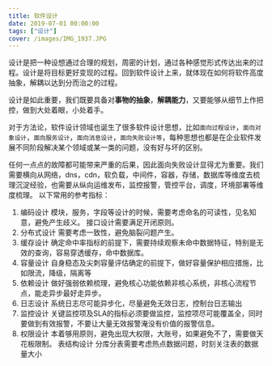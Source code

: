 ```yaml
---
title: 软件设计
date: 2019-07-01 00:00:00
tags: ["设计"]
cover: /images/IMG_1937.JPG
---
```


设计是把一种设想通过合理的规划，周密的计划，通过各种感觉形式传达出来的过程。设计是将目标更好变现的过程。回到软件设计上来，就体现在如何将软件高度抽象，解耦以达到分而治之的过程。

设计是如此重要，我们既要具备对**事物的抽象**，**解耦能力**，又要能够从细节上作把控，做到大处着眼，小处着手。

对于方法论，软件设计领域也诞生了很多软件设计思想，比如`面向过程设计`，`面向对象设计`，`面向服务设计`，`面向消息设计`，`面向失败设计等`，每种思想也都是在企业软件发展不同阶段解决某个领域或某一类的问题，没有好与坏的区别。

任何一点点的故障都可能带来严重的后果，因此面向失败设计显得尤为重要。我们需要横向从网络，dns，cdn，软负载，中间件，容器，存储，数据库等维度去梳理沉淀经验，也需要从纵向运维发布，监控报警，管控平台，调度，环境部署等维度梳理。 以下常用的参考指标：

1. 编码设计 模块，服务，字段等设计的时候，需要考虑命名的可读性，见名知意，避免产生歧义。 接口设计需要满足开闭原则。
2. 分布式设计 需要考虑一致性，避免脑裂问题产生。
3. 缓存设计 确定命中率指标的前提下，需要持续观察未命中数据特征，特别是无效的查询，容易穿透缓存，命中数据库。
4. 容量设计 自身稳态及尖刺容量评估确定的前提下，做好容量保护相应措施，比如限流，降级，隔离等
5. 依赖设计 做好强弱依赖梳理，避免核心功能依赖非核心系统，非核心流程节点，能走异步最好走异步。
6. 日志设计 系统日志尽可能异步化，尽量避免无效日志，控制台日志输出
7. 监控设计 关键监控项及SLA的指标必须要做监控，监控项尽可能覆盖全，同时要做到有效报警，不要让大量无效报警淹没有价值的报警信息。
8. 权限设计 本着够用原则，避免出现大权限，大账号，如果避免不了，需要做天花板限制。
表结构设计 分库分表需要考虑热点数据问题，时刻关注表的数据量大小
